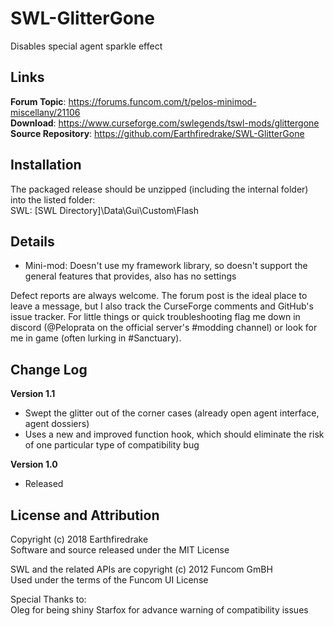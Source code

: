 # SWL-GlitterGone

Disables special agent sparkle effect

## Links

**Forum Topic**: https://forums.funcom.com/t/pelos-minimod-miscellany/21106 <br/>
**Download**: https://www.curseforge.com/swlegends/tswl-mods/glittergone <br/>
**Source Repository**: https://github.com/Earthfiredrake/SWL-GlitterGone <br/>

## Installation

The packaged release should be unzipped (including the internal folder) into the listed folder:
<br/>SWL: [SWL Directory]\Data\Gui\Custom\Flash

## Details

+ Mini-mod: Doesn't use my framework library, so doesn't support the general features that provides, also has no settings

Defect reports are always welcome. The forum post is the ideal place to leave a message, but I also track the CurseForge comments and GitHub's issue tracker. For little things or quick troubleshooting flag me down in discord (@Peloprata on the official server's #modding channel) or look for me in game (often lurking in #Sanctuary).

## Change Log
**Version 1.1**
+ Swept the glitter out of the corner cases (already open agent interface, agent dossiers)
+ Uses a new and improved function hook, which should eliminate the risk of one particular type of compatibility bug

**Version 1.0**
+ Released

## License and Attribution
Copyright (c) 2018 Earthfiredrake<br/>
Software and source released under the MIT License

SWL and the related APIs are copyright (c) 2012 Funcom GmBH<br/>
Used under the terms of the Funcom UI License<br/>

Special Thanks to:<br/>
Oleg for being shiny
Starfox for advance warning of compatibility issues
